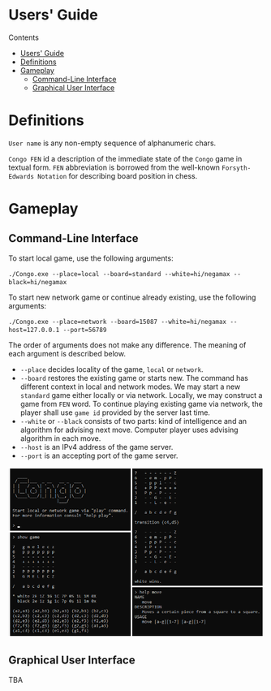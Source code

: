 # Users' Guide

Contents

- [Users' Guide](#users-guide)
- [Definitions](#definitions)
- [Gameplay](#gameplay)
  - [Command-Line Interface](#command-line-interface)
  - [Graphical User Interface](#graphical-user-interface)

# Definitions

`User name` is any non-empty sequence of alphanumeric chars.

`Congo FEN` id a description of the immediate state of the `Congo` game in
textual form. `FEN` abbreviation is borrowed from the well-known
`Forsyth-Edwards Notation` for describing board position in chess.

# Gameplay

## Command-Line Interface

To start local game, use the following arguments:

```console
./Congo.exe --place=local --board=standard --white=hi/negamax --black=hi/negamax
```

To start new network game or continue already existing, use the following arguments:

```console
./Congo.exe --place=network --board=15087 --white=hi/negamax --host=127.0.0.1 --port=56789
```

The order of arguments does not make any difference. The meaning of each
argument is described below.

- `--place` decides locality of the game, `local` or `network`.
- `--board` restores the existing game or starts new. The command has different
    context in local and network modes. We may start a new `standard` game either
    locally or via network. Locally, we may construct a game from `FEN` word.
    To continue playing existing game via network, the player shall use `game id`
    provided by the server last time.
- `--white` or `--black` consists of two parts: kind of intelligence and an 
    algorithm for advising next move. Computer player uses advising algorithm
    in each move.
- `--host` is an IPv4 address of the game server.
- `--port` is an accepting port of the game server.

![open](./assets/images/console.png)

## Graphical User Interface

TBA
